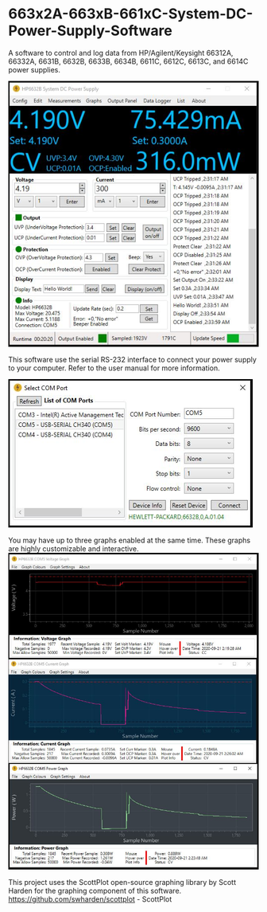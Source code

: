 # 663x2A-663xB-661xC-System-DC-Power-Supply-Software
A software to control and log data from HP/Agilent/Keysight 66312A, 66332A, 6631B, 6632B, 6633B, 6634B, 6611C, 6612C, 6613C, and 6614C power supplies.

![Software Main Window](https://github.com/Niravk1997/663x2A-663xB-661xC-System-DC-Power-Supply-Software/blob/master/Images/Main%20Window.JPG)

This software use the serial RS-232 interface to connect your power supply to your computer. Refer to the user manual for more information.

![Software Main Window](https://github.com/Niravk1997/663x2A-663xB-661xC-System-DC-Power-Supply-Software/blob/master/Images/COM%20Port%20Selection%20Window.JPG)

You may have up to three graphs enabled at the same time. These graphs are highly customizable and interactive.
![Software Main Window](https://github.com/Niravk1997/663x2A-663xB-661xC-System-DC-Power-Supply-Software/blob/master/Images/Customize%20Graphs.JPG)

This project uses the ScottPlot open-source graphing library by Scott Harden for the graphing component of this software.
https://github.com/swharden/scottplot - ScottPlot
